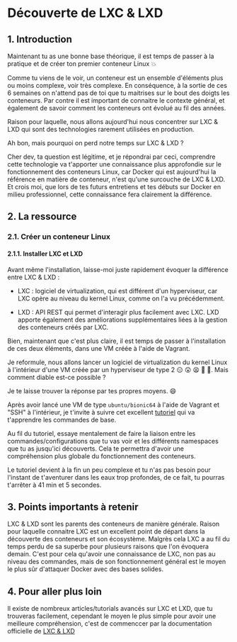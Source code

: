 # Découverte de LXC & LXD

## 1. Introduction
Maintenant tu as une bonne base théorique, il est temps de passer à la pratique et de créer ton premier conteneur Linux 💥

Comme tu viens de le voir, un conteneur est un ensemble d'éléments plus ou moins complexe, voir très complexe. 
En conséquence, à la sortie de ces 6 semaines on n'attend pas de toi que tu maitrises sur le bout des doigts les conteneurs.
Par contre il est important de connaitre le contexte général, et également de savoir comment les conteneurs ont évolué au fil des années.

Raison pour laquelle, nous allons aujourd'hui nous concentrer sur LXC & LXD qui sont des technologies rarement utilisées en production.

Ah bon, mais pourquoi on perd notre temps sur LXC & LXD ?

Cher dev, ta question est légitime, et je répondrai par ceci,
comprendre cette technologie va t'apporter une connaissance plus approfondie 
sur le fonctionnement des conteneurs Linux, car Docker qui est aujourd'hui la référence en matière de conteneur, n'est qu'une surcouche de LXC & LXD.
Et crois moi, que lors de tes futurs entretiens et tes débuts sur Docker en milieu professionnel, cette connaissance fera clairement la différence.


## 2. La ressource
### 2.1. Créer un conteneur Linux 
#### 2.1.1. Installer LXC et LXD

Avant même l'installation, laisse-moi juste rapidement évoquer la différence entre LXC & LXD :

- LXC : logiciel de virtualization, qui est différent d'un hyperviseur, car LXC opère au niveau du kernel Linux, comme on l'a vu précédemment.


- LXD : API REST qui permet d'interagir plus facilement avec LXC. LXD apporte également des améliorations supplémentaires liées à la gestion des conteneurs créés par LXC.


Bien, maintenant que c'est plus claire, il est temps de passer à l'installation de ces deux éléments, dans une VM créée à l'aide de Vagrant.

Je reformule, nous allons lancer un logiciel de virtualization du kernel Linux à l'intérieur d'une VM créée par un hyperviseur de type 2 😑 😲 😫 😤 🤯. 
Mais comment diable est-ce possible ?

Je te laisse trouver la réponse par tes propres moyens. 😄

Après avoir lancé une VM de type `ubuntu/bionic64` à l'aide de Vagrant et "SSH" à l'intérieur, je t'invite à suivre cet excellent [tutoriel](https://www.youtube.com/watch?v=CWmkSj_B-wo) qui va t'apprendre les commandes de base.

Au fil du tutoriel, essaye mentalement de faire la liaison 
entre les commandes/configurations que tu vas voir et les différents 
namespaces que tu as jusqu'ici découverts. 
Cela te permettra d'avoir une compréhension plus globale du fonctionnement des conteneurs.

Le tutoriel devient à la fin un peu complexe et tu n'as pas besoin pour l'instant 
de t'aventurer dans les eaux trop profondes, de ce fait, tu pourras t'arrêter à 41 min et 5 secondes.


## 3. Points importants à retenir
LXC & LXD sont les parents des conteneurs de manière générale.
Raison pour laquelle connaitre LXC est un excellent point de départ dans la découverte des conteneurs et son écosystème.
Malgrès cela LXC a au fil du temps perdu de sa superbe pour plusieurs raisons que l'on évoquera demain. 
C'est pour cela qu'avoir une connaissance de LXC, non pas au niveau des commandes, 
mais de son fonctionnement général est le moyen le plus sûr d'attaquer Docker avec des bases solides. 


## 4. Pour aller plus loin
Il existe de nombreux articles/tutorials avancés sur LXC et LXD, que tu trouveras facilement, 
cependant le moyen le plus simple pour avoir une meilleure compréhension, c'est de commenccer par la documentation officielle de [LXC & LXD](https://linuxcontainers.org/)

